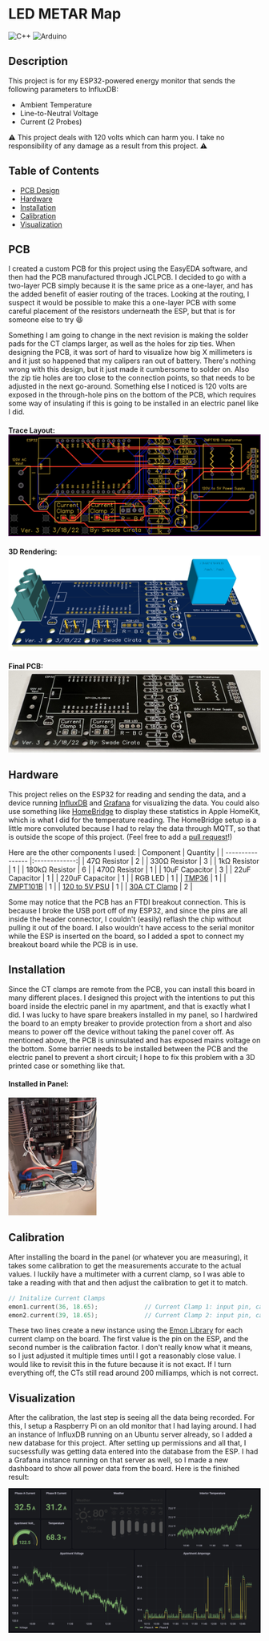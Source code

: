 # LED METAR Map 
  ![C++](https://img.shields.io/badge/c++-%2300599C.svg?style=for-the-badge&logo=c%2B%2B&logoColor=white)
  ![Arduino](https://img.shields.io/badge/-Arduino-00979D?style=for-the-badge&logo=Arduino&logoColor=white)

  ## Description 
  This project is for my ESP32-powered energy monitor that sends the following parameters to InfluxDB:
  * Ambient Temperature
  * Line-to-Neutral Voltage
  * Current (2 Probes)
  
  :warning: This project deals with 120 volts which can harm you. I take no responsibility of any damage as a result from this project. :warning:

  ## Table of Contents
  * [PCB Design](#pcb)  
  * [Hardware](#hardware)
  * [Installation](#installation)
  * [Calibration](#calibration)
  * [Visualization](#visualization)

  ## PCB
  I created a custom PCB for this project using the EasyEDA software, and then had the PCB manufactured through JCLPCB. I decided to go with a two-layer PCB simply because it is the same price as a one-layer, and has the added benefit of easier routing of the traces. Looking at the routing, I suspect it would be possible to make this a one-layer PCB with some careful placement of the resistors underneath the ESP, but that is for someone else to try :laughing:
  
  Something I am going to change in the next revision is making the solder pads for the CT clamps larger, as well as the holes for zip ties. When designing the PCB, it was sort of hard to visualize how big X millimeters is and it just so happened that my calipers ran out of battery. There's nothing wrong with this design, but it just made it cumbersome to solder on. Also the zip tie holes are too close to the connection points, so that needs to be adjusted in the next go-around. Something else I noticed is 120 volts are exposed in the through-hole pins on the bottom of the PCB, which requires some way of insulating if this is going to be installed in an electric panel like I did.
  
  #### Trace Layout: ![alt text](https://github.com/SwadeDotExe/ESP32-Power-Meter/blob/main/Images/TraceLayout.png "PCB Trace Layout")
  #### 3D Rendering: ![alt text](https://github.com/SwadeDotExe/ESP32-Power-Meter/blob/main/Images/PCB%203D%20Rendering.png "PCB 3D Rendering")
  #### Final PCB: ![alt text](https://github.com/SwadeDotExe/ESP32-Power-Meter/blob/main/Images/Final%20PCB.jpg "Final PCB")
  
  ## Hardware 
  This project relies on the ESP32 for reading and sending the data, and a device running [InfluxDB](https://docs.influxdata.com/influxdb/v2.0/install/) and [Grafana](https://grafana.com/docs/grafana/latest/setup-grafana/installation/debian/) for visualizing the data. You could also use something like [HomeBridge](https://github.com/homebridge/homebridge) to display these statistics in Apple HomeKit, which is what I did for the temperature reading. The HomeBridge setup is a little more convoluted because I had to relay the data through MQTT, so that is outside the scope of this project. (Feel free to add a [pull request](https://github.com/SwadeDotExe/ESP32-Power-Meter/pulls)!)
  
  Here are the other components I used:
  | Component        | Quantity      |
  | ---------------- |:-------------:|
  | 47Ω Resistor     | 2             |
  | 330Ω Resistor    | 3             |
  | 1kΩ Resistor     | 1             |
  | 180kΩ Resistor   | 6             |
  | 470Ω Resistor    | 1             |
  | 10uF Capacitor   | 3             |
  | 22uF Capacitor   | 1             |
  | 220uF Capacitor  | 1             |
  | RGB LED          | 1             |
  | [TMP36](https://learn.adafruit.com/tmp36-temperature-sensor)            | 1             |
  | [ZMPT101B](https://www.aliexpress.com/w/wholesale-zmpt101b.html)         | 1             |
  | [120 to 5V PSU](https://www.digikey.com/en/products/detail/recom-power/RAC02-05SGB/6677091) | 1 |
  | [30A CT Clamp](https://www.amazon.com/JANSANE-SCT-013-030-Non-invasive-Split-Core-Transformer/dp/B07JNDRJQ4/ref=pd_lpo_2?pd_rd_i=B07JNDRJQ4&th=1) | 2 |
  
  Some may notice that the PCB has an FTDI breakout connection. This is because I broke the USB port off of my ESP32, and since the pins are all inside the header connector, I couldn't (easily) reflash the chip without pulling it out of the board. I also wouldn't have access to the serial monitor while the ESP is inserted on the board, so I added a spot to connect my breakout board while the PCB is in use.
  
  ## Installation
  Since the CT clamps are remote from the PCB, you can install this board in many different places. I designed this project with the intentions to put this board inside the electric panel in my apartment, and that is exactly what I did. I was lucky to have spare breakers installed in my panel, so I hardwired the board to an empty breaker to provide protection from a short and also means to power off the device without taking the panel cover off. As mentioned above, the PCB is uninsulated and has exposed mains voltage on the bottom. Some barrier needs to be installed between the PCB and the electric panel to prevent a short circuit; I hope to fix this problem with a 3D printed case or something like that.
  
  #### Installed in Panel: 
  <img src="https://github.com/SwadeDotExe/ESP32-Power-Meter/blob/main/Images/InstalledinPanel.jpg" width=35% height=35%>
  
  ## Calibration
  After installing the board in the panel (or whatever you are measuring), it takes some calibration to get the measurements accurate to the actual values. I luckily have a multimeter with a current clamp, so I was able to take a reading with that and then adjust the calibration to get it to match. 
  
  ```cpp
  // Initalize Current Clamps
  emon1.current(36, 18.65);             // Current Clamp 1: input pin, calibration.
  emon2.current(39, 18.65);             // Current Clamp 2: input pin, calibration.
```
  These two lines create a new instance using the [Emon Library](https://github.com/openenergymonitor/EmonLib) for each current clamp on the board. The first value is the pin on the ESP, and the second number is the calibration factor. I don't really know what it means, so I just adjusted it multiple times until I got a reasonably close value. I would like to revisit this in the future because it is not exact. If I turn everything off, the CTs still read around 200 milliamps, which is not correct.
  
  ## Visualization
  After the calibration, the last step is seeing all the data being recorded. For this, I setup a Raspberry Pi on an old monitor that I had laying around. I had an instance of InfluxDB running on an Ubuntu server already, so I added a new database for this project. After setting up permissions and all that, I sucsessfully was getting data entered into the database from the ESP. I had a Grafana instance running on that server as well, so I made a new dashboard to show all power data from the board. Here is the finished result: 

![alt text](https://github.com/SwadeDotExe/ESP32-Power-Meter/blob/main/Images/Dashboard.jpg "Dashboard")
